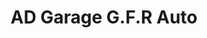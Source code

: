 ---
title: "AD Garage G.F.R Auto"
url: /saint-symphorien-sur-coise/ad-garage-g-f-r-auto/
shop: Autowerkstatt
---